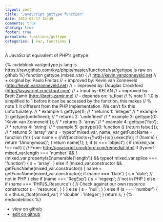 ```yaml
---
layout: post
title: "JavaScript gettype function"
date: 2012-05-17 18:49
comments: true
sharing: true
footer: true
permalink: functions/gettype
categories: [ var, functions ]
---
```

A JavaScript equivalent of PHP's gettype
<!-- more -->
{% codeblock var/gettype.js lang:js https://raw.github.com/kvz/phpjs/master/functions/var/gettype.js raw on github %}
function gettype (mixed_var) {
    // http://kevin.vanzonneveld.net
    // +   original by: Paulo Freitas
    // +   improved by: Kevin van Zonneveld (http://kevin.vanzonneveld.net)
    // +   improved by: Douglas Crockford (http://javascript.crockford.com)
    // +   input by: KELAN
    // +   improved by: Brett Zamir (http://brett-zamir.me)
    // -    depends on: is_float
    // %        note 1: 1.0 is simplified to 1 before it can be accessed by the function, this makes
    // %        note 1: it different from the PHP implementation. We can't fix this unfortunately.
    // *     example 1: gettype(1);
    // *     returns 1: 'integer'
    // *     example 2: gettype(undefined);
    // *     returns 2: 'undefined'
    // *     example 3: gettype({0: 'Kevin van Zonneveld'});
    // *     returns 3: 'array'
    // *     example 4: gettype('foo');
    // *     returns 4: 'string'
    // *     example 5: gettype({0: function () {return false;}});
    // *     returns 5: 'array'
    var s = typeof mixed_var,
        name;
    var getFuncName = function (fn) {
        var name = (/\W*function\s+([\w\$]+)\s*\(/).exec(fn);
        if (!name) {
            return '(Anonymous)';
        }
        return name[1];
    };
    if (s === 'object') {
        if (mixed_var !== null) { // From: http://javascript.crockford.com/remedial.html
            if (typeof mixed_var.length === 'number' && !(mixed_var.propertyIsEnumerable('length')) && typeof mixed_var.splice === 'function') {
                s = 'array';
            } else if (mixed_var.constructor && getFuncName(mixed_var.constructor)) {
                name = getFuncName(mixed_var.constructor);
                if (name === 'Date') {
                    s = 'date'; // not in PHP
                } else if (name === 'RegExp') {
                    s = 'regexp'; // not in PHP
                } else if (name === 'PHPJS_Resource') { // Check against our own resource constructor
                    s = 'resource';
                }
            }
        } else {
            s = 'null';
        }
    } else if (s === 'number') {
        s = this.is_float(mixed_var) ? 'double' : 'integer';
    }
    return s;
}
{% endcodeblock %}
<ul>
 <li><a href="https://github.com/kvz/phpjs/blob/master/functions/var/gettype.js">view on github</a></li>
 <li><a href="https://github.com/kvz/phpjs/edit/master/functions/var/gettype.js">edit on github</a></li>
</ul>
